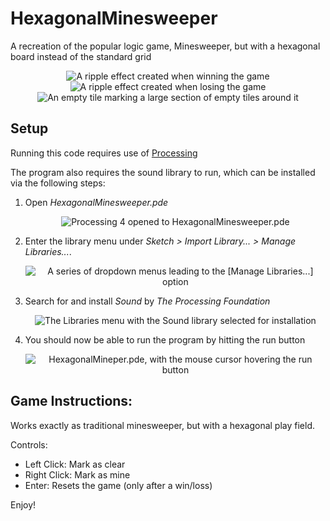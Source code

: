 # HexagonalMinesweeper
A recreation of the popular logic game, Minesweeper, but with a hexagonal board instead of the standard grid

<div align="center">
  <img src="https://github.com/user-attachments/assets/261cd3d2-740b-4e95-aaa2-0e01e06affcb" alt="A ripple effect created when winning the game">
  <img src="https://github.com/user-attachments/assets/21d1a75f-87cb-4ebf-8160-01f2f2968391" alt="A ripple effect created when losing the game">
  <img src="https://github.com/user-attachments/assets/21f61818-ad8f-497d-a830-0c1fc86d3c41" alt="An empty tile marking a large section of empty tiles around it">
</div>

## Setup

Running this code requires use of [Processing](https://processing.org/Download)

The program also requires the sound library to run, which can be installed via the following steps:

<ol type="1">
  <li>
    <p>
      Open <em>HexagonalMinesweeper.pde</em>
    </p>
    <div align="center">
      <img src="https://github.com/user-attachments/assets/9289403b-ccc5-4e64-b80c-78038c3a807c", alt="Processing 4 opened to HexagonalMinesweeper.pde">
    </div>
  </li>
   <li>
    <p>
      Enter the library menu under <em>Sketch > Import Library... > Manage Libraries...</em>.
    </p>
    <div align="center">
      <img src="https://github.com/user-attachments/assets/767630be-3656-4a16-a838-3e56d04fe829", alt="A series of dropdown menus leading to the [Manage Libraries...] option">
    </div>
  </li>
   <li>
    <p>
      Search for and install <em>Sound</em> by <em>The Processing Foundation</em>
    </p>
    <div align="center">
      <img src="https://github.com/user-attachments/assets/f90b4b17-6715-4e45-afec-d8e6eef81485", alt="The Libraries menu with the Sound library selected for installation">
    </div>
  </li>
   <li>
    <p>
      You should now be able to run the program by hitting the run button
    </p>
    <div align="center">
      <img src="https://github.com/user-attachments/assets/fc397e5f-6387-471a-9fa0-2ed142bfe374", alt="HexagonalMineper.pde, with the mouse cursor hovering the run button">
    </div>
  </li>
</ol>

## Game Instructions:

Works exactly as traditional minesweeper, but with a hexagonal play field.

Controls:

- Left Click: Mark as clear
- Right Click: Mark as mine
- Enter: Resets the game (only after a win/loss)

Enjoy!





